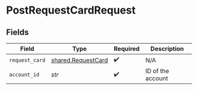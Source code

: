 # PostRequestCardRequest


## Fields

| Field                                                    | Type                                                     | Required                                                 | Description                                              |
| -------------------------------------------------------- | -------------------------------------------------------- | -------------------------------------------------------- | -------------------------------------------------------- |
| `request_card`                                           | [shared.RequestCard](../../models/shared/requestcard.md) | :heavy_check_mark:                                       | N/A                                                      |
| `account_id`                                             | *str*                                                    | :heavy_check_mark:                                       | ID of the account                                        |